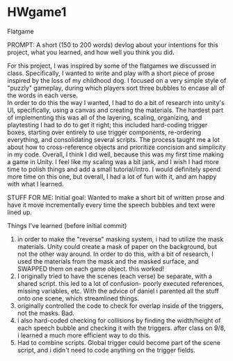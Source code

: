 # HWgame1
Flatgame

PROMPT: A short (150 to 200 words) devlog about your intentions for this project, what you learned, and how well you think you did.

For this project, I was inspired by some of the flatgames we discussed in class. Specifically, I wanted to write and play with a short piece of prose inspired by the loss of my childhood dog. I focused on a very simple style of "puzzly" gameplay, during which players sort three bubbles to encase all of the words in each verse.  
In order to do this the way I wanted, I had to do a bit of research into unity's UI, specifically, using a canvas and creating the materials. The hardest part of implementing this was all of the layering, scaling, organizing, and playtesting I had to do to get it right; this included hard-coding trigger boxes, starting over entirely to use trigger components, re-ordering everything, and consolidating several scripts. The process taught me a lot about how to cross-reference objects and prioritize concision and simplicity in my code. 
Overall, I think I did well, because this was my first time making a game in Unity. I feel like my scaling was a bit jank, and I wish I had more time to polish things and add a small tutorial/intro. I would definitely spend more time on this one, but overall, I had a lot of fun with it, and am happy with what I learned.
 



STUFF FOR ME:
Initial goal: Wanted to make a short bit of written prose and have it move incrementally every time the speech bubbles and text were lined up. 

Things I've learned (before initial commit) 
1. in order to make the "reverse" masking system, i had to utilize the mask materials. Unity could create a mask of paper on the background, but not the other way around. In order to do this, with a bit of research, I used the materials from the mask and the masked surface, and SWAPPED them on each game object. this worked!
2. I originally tried to have the scenes (each verse) be separate, with a shared script. this led to a  lot of confusion- poorly executed references, missing variables, etc. With the advice of daniel i parented all the stuff onto one scene, which streamlined things.
3. originally controlled the code to check for overlap inside of the triggers, not the masks. Bad.
4. i also hard-coded checking for collisions by finding the width/height of each speech bubble and checking it with the triggers. after class on 9/8, i learned a much more efficient way to do this.
5. Had to combine scripts. Global trigger could become part of the scene script, and i didn't need to code anything on the trigger fields. 
